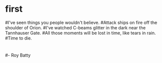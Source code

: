 # first
#I've seen things you people wouldn't believe.
#Attack ships on fire off the shoulder of Orion.
#I've watched C-beams glitter in the dark near the Tannhauser Gate.
#All those moments will be lost in time, like tears in rain.
#Time to die.
#
#- Roy Batty 

